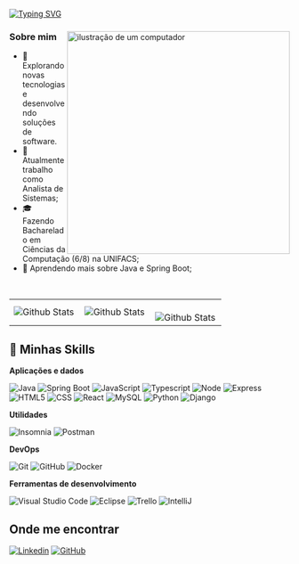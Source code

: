 [![Typing SVG](https://readme-typing-svg.demolab.com?font=Fira+Code&duration=3000&pause=1000&random=false&width=435&lines=Ol%C3%A1+%F0%9F%91%8B%2C+meu+nome+%C3%A9+Gabriel;Seja+bem-vindo+ao+meu+perfil+%E2%9C%A8;Espero+que+goste+%F0%9F%98%81)](https://git.io/typing-svg)
<div>
  <img src="https://raw.githubusercontent.com/MicaelliMedeiros/micaellimedeiros/master/image/computer-illustration.png" alt="ilustração de um computador" min-width="400px" max-width="400px" width="400px" align="right">

<div align="left">
<h3>Sobre mim</h3>

- 🤔 Explorando novas tecnologias e desenvolvendo soluções de software.
- 💼 Atualmente trabalho como Analista de Sistemas;
- 🎓 Fazendo Bacharelado em Ciências da Computação (6/8) na UNIFACS;
- 🌱 Aprendendo mais sobre Java e Spring Boot;
  
</div>
</div><br/>

<table>
  <tr>
    <td>
      <img
        align="left" 
        src="https://github-readme-stats.vercel.app/api?username=gabrielsantos969&theme=dark&hide_border=false&include_all_commits=false"
        alt="Github Stats"
      />
    </td>
    <td>
      <img
        align="left"
        src="https://github-readme-stats.vercel.app/api/top-langs/?username=gabrielsantos969&theme=dark&hide_border=false&include_all_commits=true&count_private=true&layout=compact"
        alt="Github Stats"
      />
    </td>
    <td>
      <br />
      <img
        align="left"
        src="https://github-readme-streak-stats.herokuapp.com/?user=gabrielsantos969&theme=dark&hide_border=false"
        alt="Github Stats"
      />
    </td>
  </tr>
</table>



## 🧠 Minhas Skills

**Aplicações e dados**

![Java](https://img.shields.io/badge/-Java-ED8B00?style=flat&logo=java&logoColor=007396)
![Spring Boot](https://img.shields.io/badge/Spring-6DB33F?style=flat&logo=spring&logoColor=white)
![JavaScript](https://img.shields.io/badge/-JavaScript-323330?style=flat&logo=javascript)
![Typescript](https://img.shields.io/badge/TypeScript-007ACC?style=flat&logo=typescript&logoColor=white)
![Node](https://img.shields.io/badge/Node.js-43853D?style=flat&logo=node.js&logoColor=white)
![Express](https://img.shields.io/badge/Express.js-404D59?style=flat&logo=express&logoColor=white)
![HTML5](https://img.shields.io/badge/-HTML5-E34F26?style=flat&logo=HTML5&logoColor=white)
![CSS](https://img.shields.io/badge/-CSS-1572B6?style=flat&logo=CSS3&logoColor=white)
![React](https://img.shields.io/badge/-React-20232A?style=flat&logo=react&logoColor=white)
![MySQL](https://img.shields.io/badge/-MySQL-00000F?style=flat&logo=mysql&logoColor=white)
![Python](https://img.shields.io/badge/Python-14354C?style=flat&logo=python&logoColor=white)
![Django](https://img.shields.io/badge/Django-092E20?style=flat&logo=django&logoColor=white)

**Utilidades**

![Insomnia](https://img.shields.io/badge/-Insomnia-333333?style=flat&logo=insomnia)
![Postman](https://img.shields.io/badge/-Postman-333333?style=flat&logo=postman)

**DevOps**

![Git](https://img.shields.io/badge/-Git-E34F26?style=flat&logo=git&logoColor=white)
![GitHub](https://img.shields.io/badge/-GitHub-100000?style=flat&logo=github&logoColor=white)
![Docker](https://img.shields.io/badge/-Docker-2496ED?style=flat&logo=docker&logoColor=white)

**Ferramentas de desenvolvimento**

![Visual Studio Code](https://img.shields.io/badge/-Visual%20Studio%20Code-333333?style=flat&logo=visual-studio-code&logoColor=007ACC)
![Eclipse](https://img.shields.io/badge/-Eclipse-333333?style=flat&logo=eclipse-ide&logoColor=2C2255)
![Trello](https://img.shields.io/badge/-Trello-333333?style=flat&logo=trello&logoColor=007ACC)
![IntelliJ](https://img.shields.io/badge/-Intellij-333333?style=flat&logo=intellij-idea&logoColor=00000)



## Onde me encontrar

[![Linkedin](https://img.shields.io/badge/-Gabriel_Santos-blue?style=flat-square&logo=Linkedin&logoColor=white&link=https://www.linkedin.com/in/gabriel-santos-b53632196/)](https://www.linkedin.com/in/gabriel-santos-b53632196/)
[![GitHub](https://img.shields.io/github/followers/gabrielsantos969?label=follow&style=social)](https://github.com/gabrielsantos969)

